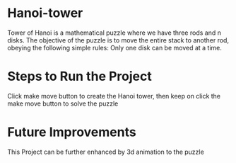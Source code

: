 # Hanoi-tower
Tower of Hanoi is a mathematical puzzle where we have three rods and n disks. The objective of the puzzle is to move the entire stack to another rod, obeying the following simple rules: Only one disk can be moved at a time.
# Steps to Run the Project
Click make move button to create the Hanoi tower, then keep on click the make move button to solve the puzzle 
# Future Improvements
This Project can be further enhanced by 3d animation to the puzzle

